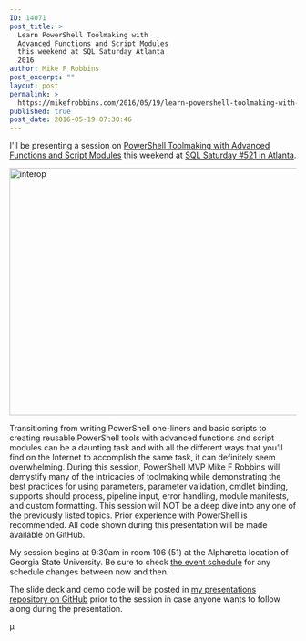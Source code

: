 ```yaml
---
ID: 14071
post_title: >
  Learn PowerShell Toolmaking with
  Advanced Functions and Script Modules
  this weekend at SQL Saturday Atlanta
  2016
author: Mike F Robbins
post_excerpt: ""
layout: post
permalink: >
  https://mikefrobbins.com/2016/05/19/learn-powershell-toolmaking-with-advanced-functions-and-script-modules-this-weekend-at-sql-saturday-atlanta-2016/
published: true
post_date: 2016-05-19 07:30:46
---
```

I'll be presenting a session on <a href="http://www.sqlsaturday.com/521/Sessions/Details.aspx?sid=47143" target="_blank">PowerShell Toolmaking with Advanced Functions and Script Modules</a> this weekend at <a href="http://www.sqlsaturday.com/521/eventhome.aspx" target="_blank">SQL Saturday #521 in Atlanta</a>.

<a href="http://mikefrobbins.com/wp-content/uploads/2016/05/interop.jpg"><img class="alignnone size-full wp-image-14073" src="http://mikefrobbins.com/wp-content/uploads/2016/05/interop.jpg" alt="interop" width="890" height="434" /></a>

Transitioning from writing PowerShell one-liners and basic scripts to creating reusable PowerShell tools with advanced functions and script modules can be a daunting task and with all the different ways that you’ll find on the Internet to accomplish the same task, it can definitely seem overwhelming. During this session, PowerShell MVP Mike F Robbins will demystify many of the intricacies of toolmaking while demonstrating the best practices for using parameters, parameter validation, cmdlet binding, supports should process, pipeline input, error handling, module manifests, and custom formatting. This session will NOT be a deep dive into any one of the previously listed topics. Prior experience with PowerShell is recommended. All code shown during this presentation will be made available on GitHub.

My session begins at 9:30am in room 106 (51) at the Alpharetta location of Georgia State University. Be sure to check <a href="http://www.sqlsaturday.com/521/Sessions/Schedule.aspx" target="_blank">the event schedule</a> for any schedule changes between now and then.

The slide deck and demo code will be posted in <a href="https://github.com/mikefrobbins/Presentations" target="_blank">my presentations repository on GitHub</a> prior to the session in case anyone wants to follow along during the presentation.

µ